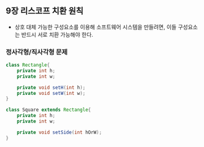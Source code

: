 ## 9장 리스코프 치환 원칙
- 상호 대체 가능한 구성요소를 이용해 소프트웨어 시스템을 만들려면, 이들 구성요소는 반드시 서로 치환 가능해야 한다.

### 정사각형/직사각형 문제

```java
class Rectangle{
    private int h;
    private int w;

    private void setH(int h);
    private void setW(int w);
}
```

```java
class Square extends Rectangle{
    private int h;
    private int w;

    private void setSide(int hOrW);
}
```